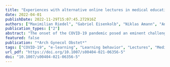```yaml
---
title: "Experiences with alternative online lectures in medical education in obstetrics and gynecology during the COVID-19 pandemic—possible efficient and student-orientated models for the future?"
date: 2022-04-01
publishDate: 2022-11-29T15:07:45.272916Z
authors: ["Maximilian Riedel", "Gabriel Eisenkolb", "Niklas Amann", "Anne Karge", "Bastian Meyer", "Maria Tensil", "Florian Recker", "Anna Maria Dobberkau", "Fabian Riedel", "Bettina Kuschel", "Evelyn Klein"]
publication_types: ["2"]
abstract: "The onset of the COVID-19 pandemic posed an eminent challenge for medical teachers worldwide. Face-to-face lectures and seminars were no longer possible, and alternatives had to be found. E-learning concepts quickly emerged as the only practicable solutions and also offered the opportunity to evaluate whether traditional face-to-face lectures could be translated into an online format, independent of the COVID-19 pandemic."
featured: false
publication: "*Arch Gynecol Obstet*"
tags: ["COVID-19", "e-learning", "Learning behavior", "Lectures", "Medical education", "Remote learning"]
url_pdf: "https://doi.org/10.1007/s00404-021-06356-5"
doi: "10.1007/s00404-021-06356-5"
---
```


